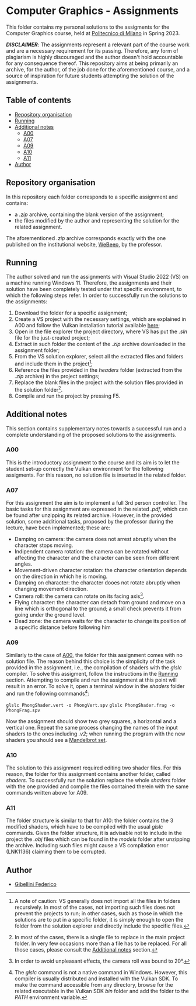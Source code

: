# Computer Graphics - Assignments
This folder contains my personal solutions to the assigments for the Computer Graphics course, held at [Politecnico di Milano](https://polimi.it) in Spring 2023. 

***DISCLAIMER***: The assignments represent a relevant part of the course work and are a necessary requirement for its passing. Therefore, any form of plagiarism is highly discouraged and the author doesn't hold accountable for any consequence thereof. This repository aims at being primarily an archive, for the author, of the job done for  the aforementioned course, and a source of inspiration for future students attempting the solution of the assignments.

## Table of contents
- [Repository organisation](#repository-organisation)
- [Running](#running)
- [Additional notes](#additional-notes)
  - [A00](#a00)
  - [A07](#a07)
  - [A09](#a09)
  - [A10](#a10)
  - [A11](#a11)
- [Author](#author)


## Repository organisation
In this repository each folder corresponds to a specific assignment and contains:
- a *.zip* archive, containing the blank version of the assignment;
- the files modified by the author and representing the solution for the related assignment.

The aforementioned *.zip* archive corresponds exactly with the one published on the institutional website, [WeBeep](https://webeep.polimi.it), by the professor.

## Running
The author solved and run the assignments with Visual Studio 2022 (VS) on a machine running Windows 11. Therefore, the assignments and their solution have been completely tested under that specific environment, to which the following steps refer. In order to successfully run the solutions to the assignments:
1. Download the folder for a specific assignment;
2. Create a VS project with the necessary settings, which are explained in A00 and follow the Vulkan installation tutorial available [here](https://vulkan-tutorial.com/Development_environment);
3. Open in the file explorer the project directory, where VS has put the *.sln* file for the just-created project;
4. Extract in such folder the content of the *.zip* archive downloaded in the assignment folder;
5. From the VS solution explorer, select all the extracted files and folders and include them in the project[^inclusion];
6. Reference the files provided in the *headers* folder (extracted from the *.zip* archive) in the project settings;
7. Replace the blank files in the project with the solution files provided in the solution folder[^solutions].
8. Compile and run the project by pressing F5.

## Additional notes
This section contains supplementary notes towards a successful run and a complete understanding of the proposed solutions to the assignments.

### A00
This is the introductory assignment to the course and its aim is to let the student set-up correctly the Vulkan environment for the following assigments. For this reason, no solution file is inserted in the related folder.

### A07
For this assignment the aim is to implement a full 3rd person controller. The basic tasks for this assignment are expressed in the related *.pdf*, which can be found after unzipping its related archive. However, in the provided solution, some additional tasks, proposed by the professor during the lecture, have been implemented; these are:
- Damping on camera: the camera does not arrest abruptly when the character stops moving.
- Indipendent camera rotation: the camera can be rotated without affecting the character and the character can be seen from different angles.
- Movement-driven character rotation: the character orientation depends on the direction in which he is moving. 
- Damping on character: the character dooes not rotate abruptly when changing movement direction.
- Camera roll: the camera can rotate on its facing axis[^a07-camera-rot].
- Flying character: the character can detach from ground and move on a line which is orthogonal to the ground; a small check prevents it from going under the ground level.
- Dead zone: the camera waits for the character to change its position of a specific distance before following him

### A09
Similarly to the case of [A00](#a00), the folder for this assignment comes with no solution file. The reason behind this choice is the simplicity of the task provided in the assignment, i.e., the compilation of shaders with the *glslc* compiler. To solve this assigment, follow the instructions in the [Running](#running) section. Attempting to compile and run the assignment at this point will result in an error. To solve it, open a terminal window in the *shaders* folder and run the following commands[^glslc]:

`glslc PhongShader.vert -o PhongVert.spv`
`glslc PhongShader.frag -o PhongFrag.spv`

Now the assignment should show two grey squares, a horizontal and a vertical one. Repeat the same process changing the names of the input shaders to the ones including *.v2*; when running the program with the new shaders you should see a [Mandelbrot set](https://en.wikipedia.org/wiki/Mandelbrot_set). 

### A10
The solution to this assignment required editing two shader files. For this reason, the folder for this assignment contains another folder, called *shaders*. To successfully run the solution replace the whole *shaders* folder with the one provided and compile the files contained therein with the same commands written above for A09.

### A11
The folder structure is similar to that for A10: the folder contains the 3 modified shaders, which have to be compiled with the usual *glslc* commands. Given the folder structure, it is advisable not to include in the project the *.obj* files which can be found in the *models* folder after unzipping the archive. Including such files might cause a VS compilation error (LNK1136) claiming them to be corrupted.

## Author
- [Gibellini Federico](https://github.com/gblfrc)

[^inclusion]: A note of caution: VS generally does not import all the files in folders recursively. In most of the cases, not importing such files does not prevent the projects to run; in other cases, such as those in which the solutions are to put in a specific folder, it is simply enough to open the folder from the solution explorer and directly include the specific files. 
[^solutions]: In most of the cases, there is a single file to replace in the main project folder. In very few occasions more than a file has to be replaced. For all those cases, please consult the [Additional notes](#additional-notes) section.
[^glslc]: The *glslc* command is not a native command in Windows. However, this compiler is usually distributed and installed with the Vulkan SDK. To make the command accessible from any directory, browse for the related executable in the Vulkan SDK *bin* folder and add the folder to the *PATH* environment variable. 
[^a07-camera-rot]: In order to avoid unpleasant effects, the camera roll was bound to 20°.
